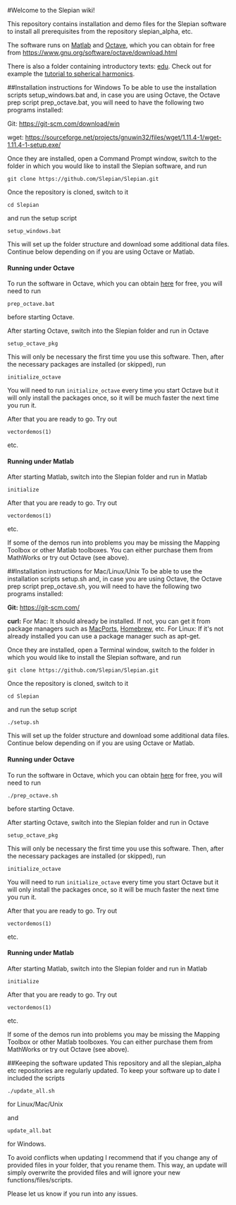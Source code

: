 #Welcome to the Slepian wiki!

This repository contains installation and demo files for the Slepian software to install all prerequisites from the repository slepian_alpha, etc.

The software runs on [Matlab](http://www.mathworks.com/products/matlab/) and [Octave](https://www.gnu.org/software/octave/), which you can obtain for free from https://www.gnu.org/software/octave/download.html 

There is also a folder containing introductory texts: [edu](https://github.com/Slepian/Slepian/tree/master/edu).
Check out for example the [tutorial to spherical harmonics](https://github.com/Slepian/Slepian/tree/master/edu/Ch_01_SphericalHarmonics/Ch_01_SphericalHarmonics_tut.pdf). 
 

##Installation instructions for Windows
To be able to use the installation scripts setup_windows.bat and, in case you are using Octave, the Octave prep script prep_octave.bat, you will need to have the following two programs installed:

Git:
https://git-scm.com/download/win

wget:
https://sourceforge.net/projects/gnuwin32/files/wget/1.11.4-1/wget-1.11.4-1-setup.exe/

Once they are installed, open a Command Prompt window, switch to the folder in which you would like to install the Slepian software, and run

`git clone https://github.com/Slepian/Slepian.git`

Once the repository is cloned, switch to it

`cd Slepian`

and run the setup script

`setup_windows.bat`

This will set up the folder structure and download some additional data files. Continue below depending on if you are using Octave or Matlab.

#### Running under Octave
To run the software in Octave, which you can obtain [here](https://www.gnu.org/software/octave/) for free, 
you will need to run

`prep_octave.bat`

before starting Octave.

After starting Octave, switch into the Slepian folder and run in Octave

`setup_octave_pkg`

This will only be necessary the first time you use this software. Then, after the necessary packages are installed (or skipped), run

`initialize_octave`

You will need to run `initialize_octave` every time you start Octave but it will only install the packages once, so it will be much faster the next time you run it.

After that you are ready to go. Try out 

`vectordemos(1)`

etc.


#### Running under Matlab
After starting Matlab, switch into the Slepian folder and run in Matlab

`initialize`

After that you are ready to go. Try out 

`vectordemos(1)`

etc.

If some of the demos run into problems you may be missing the Mapping Toolbox or other Matlab toolboxes. You can either purchase them from MathWorks or try out Octave (see above).


##Installation instructions for Mac/Linux/Unix
To be able to use the installation scripts setup.sh and, in case you are using Octave, the Octave prep script prep_octave.sh, you will need to have the following two programs installed:

**Git:**
https://git-scm.com/

**curl:**
For Mac: It should already be installed. If not, you can get it from package managers such as [MacPorts](https://www.macports.org/), [Homebrew](http://brew.sh/), etc.
For Linux: If it's not already installed you can use a package manager such as apt-get.

Once they are installed, open a Terminal window, switch to the folder in which you would like to install the Slepian software, and run

`git clone https://github.com/Slepian/Slepian.git`

Once the repository is cloned, switch to it

`cd Slepian`

and run the setup script

`./setup.sh`

This will set up the folder structure and download some additional data files. Continue below depending on if you are using Octave or Matlab.

#### Running under Octave
To run the software in Octave, which you can obtain [here](https://www.gnu.org/software/octave/) for free, 
you will need to run

`./prep_octave.sh`

before starting Octave.

After starting Octave, switch into the Slepian folder and run in Octave

`setup_octave_pkg`

This will only be necessary the first time you use this software. Then, after the necessary packages are installed (or skipped), run


`initialize_octave`

You will need to run `initialize_octave` every time you start Octave but it will only install the packages once, so it will be much faster the next time you run it.

After that you are ready to go. Try out 

`vectordemos(1)`

etc.


#### Running under Matlab
After starting Matlab, switch into the Slepian folder and run in Matlab

`initialize`

After that you are ready to go. Try out 

`vectordemos(1)`

etc.

If some of the demos run into problems you may be missing the Mapping Toolbox or other Matlab toolboxes. You can either purchase them from MathWorks or try out Octave (see above).


##Keeping the software updated
This repository and all the slepian_alpha etc repositories are regularly updated. To keep your software up to date I included the scripts

`./update_all.sh` 

for Linux/Mac/Unix

and

`update_all.bat`

for Windows.

To avoid conflicts when updating I recommend that if you change any of provided files in your folder, that you rename them. This way, an update will simply overwrite the provided files and will ignore your new functions/files/scripts.

Please let us know if you run into any issues.
 





